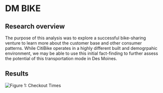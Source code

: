 # DM BIKE

## Research overview
The purpose of this analysis was to explore a successful bike-sharing venture to learn more about the customer base and other consumer patterns. While CitiBike operates in a highly different built and demogrpahic environment, we may be able to use this initial fact-finding to further assess the potential of this transportation mode in Des Moines.

## Results
![Figure 1: Checkout Times](story_01_checoutTimes.png)
